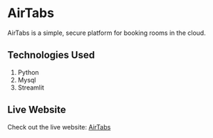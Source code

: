 # AirTabs
AirTabs is a simple, secure platform for booking rooms in the cloud.

## Technologies Used
1. Python
2. Mysql
3. Streamlit

## Live Website
Check out the live website: [AirTabs](https://matgeorgie-airtabs-home-vtglue.streamlitapp.com/)
